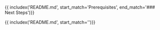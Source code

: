 {{ includex('README.md', start_match='Prerequisites', end_match='### Next Steps')}}

{{ includex('README.md', start_match='<!-- refs -->')}}
